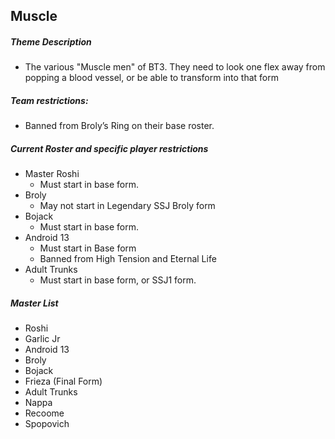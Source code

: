 ## Muscle

##### Theme Description
- The various "Muscle men" of BT3. They need to look one flex away from popping a blood vessel, or be able to transform into that form

##### Team restrictions:
  - Banned from Broly’s Ring on their base roster.

##### Current Roster and specific player restrictions

- Master Roshi
  - Must start in base form. 
- Broly
  - May not start in Legendary SSJ Broly form
- Bojack
  - Must start in base form. 
- Android 13
  - Must start in Base form
  - Banned from High Tension and Eternal Life
- Adult Trunks
  - Must start in base form, or SSJ1 form. 
  
##### Master List
- Roshi
- Garlic Jr
- Android 13
- Broly
- Bojack
- Frieza (Final Form)
- Adult Trunks
- Nappa
- Recoome
- Spopovich
